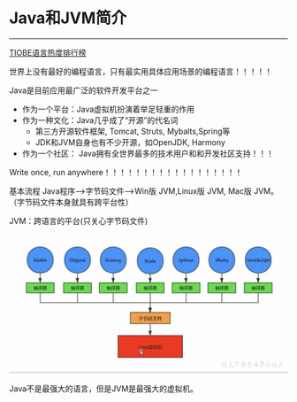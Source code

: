 # Java和JVM简介
--------------
[TIOBE语言热度排行榜](https://its201.com/article/yao1500/119296598)

世界上没有最好的编程语言，只有最实用具体应用场景的编程语言！！！！！

Java是目前应用最广泛的软件开发平台之一

* 作为一个平台：Java虚拟机扮演着举足轻重的作用
* 作为一种文化：Java几乎成了“开源”的代名词
  * 第三方开源软件框架, Tomcat, Struts, Mybalts,Spring等
  * JDK和JVM自身也有不少开源，如OpenJDK, Harmony
* 作为一个社区： Java拥有全世界最多的技术用户和和开发社区支持！！！


Write once, run anywhere！！！！！！！！！！！！！！！！！！

基本流程
Java程序-->字节码文件-->Win版 JVM,Linux版 JVM, Mac版 JVM。（字节码文件本身就具有跨平台性）

JVM：跨语言的平台(只关心字节码文件)
 ![alt text](https://github.com/Dotagoodgogo/JVM/blob/main/javacontent/Photo/IMG_2628(20220203-013739).PNG)
 
Java不是最强大的语言，但是JVM是最强大的虚拟机。
 
 
 



